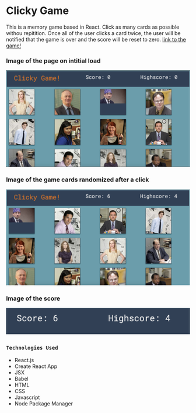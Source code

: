 
# Clicky Game

This is a memory game based in React.  Click as many cards as possible withou repitition. Once all of the user clicks a card twice, the user will be notified that the game is over and the score will be reset to zero. 
[link to the game!](https://cjstoney.github.io/clickyGame/)

### Image of the page on intitial load
![Image of page load](/public/images/readme/clickyGameRandom.png)
### Image of the game cards randomized after a click
![Image of randomized cards](/public/images/readme/clickyGameHome.png)
### Image of the score
![Image of the score](/public/images/readme/clickyGameScore.png)


### `Technologies Used`

* React.js
* Create React App
* JSX
* Babel
* HTML
* CSS
* Javascript
* Node Package Manager

